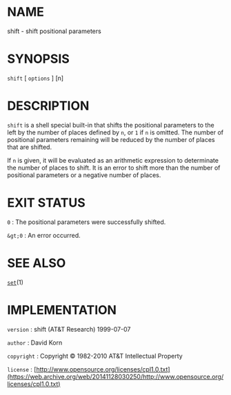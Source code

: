 # NAME

shift - shift positional parameters

# SYNOPSIS

`shift` \[ `options` \] \[n\]

# DESCRIPTION

`shift` is a shell special built-in that shifts the positional
parameters to the left by the number of places defined by `n`, or `1`
if `n` is omitted. The number of positional parameters remaining will be
reduced by the number of places that are shifted.

If `n` is given, it will be evaluated as an arithmetic expression to
determinate the number of places to shift. It is an error to shift more
than the number of positional parameters or a negative number of places.

# EXIT STATUS

`0`
: The positional parameters were successfully shifted.

`&gt;0`
: An error occurred.

# SEE ALSO

[`set`](/web/20141128030250/http://www2.research.att.com/~astopen/man/man1/set.html)(1)

# IMPLEMENTATION

`version`
: shift (AT&T Research) 1999-07-07

`author`
: David Korn

`copyright`
: Copyright © 1982-2010 AT&T Intellectual Property

`license`
: [http://www.opensource.org/licenses/cpl1.0.txt](https://web.archive.org/web/20141128030250/http://www.opensource.org/licenses/cpl1.0.txt)


